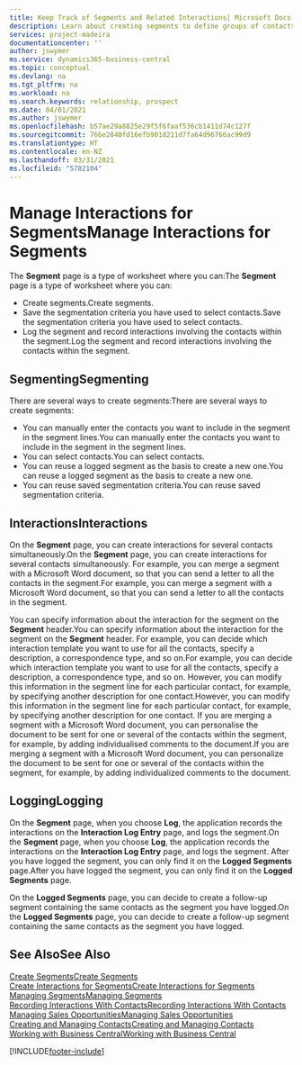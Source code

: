 ```yaml
---
title: Keep Track of Segments and Related Interactions| Microsoft Docs
description: Learn about creating segments to define groups of contacts and specifying interactions for segments.
services: project-madeira
documentationcenter: ''
author: jswymer
ms.service: dynamics365-business-central
ms.topic: conceptual
ms.devlang: na
ms.tgt_pltfrm: na
ms.workload: na
ms.search.keywords: relationship, prospect
ms.date: 04/01/2021
ms.author: jswymer
ms.openlocfilehash: b57ae29a8825e29f5f6faaf536cb1411d74c127f
ms.sourcegitcommit: 766e2840fd16efb901d211d7fa64d96766ac99d9
ms.translationtype: HT
ms.contentlocale: en-NZ
ms.lasthandoff: 03/31/2021
ms.locfileid: "5782104"
---
```

# <a name="manage-interactions-for-segments"></a><span data-ttu-id="e4719-103">Manage Interactions for Segments</span><span class="sxs-lookup"><span data-stu-id="e4719-103">Manage Interactions for Segments</span></span>
<span data-ttu-id="e4719-104">The **Segment** page is a type of worksheet where you can:</span><span class="sxs-lookup"><span data-stu-id="e4719-104">The **Segment** page is a type of worksheet where you can:</span></span>

* <span data-ttu-id="e4719-105">Create segments.</span><span class="sxs-lookup"><span data-stu-id="e4719-105">Create segments.</span></span>
* <span data-ttu-id="e4719-106">Save the segmentation criteria you have used to select contacts.</span><span class="sxs-lookup"><span data-stu-id="e4719-106">Save the segmentation criteria you have used to select contacts.</span></span>
* <span data-ttu-id="e4719-107">Log the segment and record interactions involving the contacts within the segment.</span><span class="sxs-lookup"><span data-stu-id="e4719-107">Log the segment and record interactions involving the contacts within the segment.</span></span>

## <a name="segmenting"></a><span data-ttu-id="e4719-108">Segmenting</span><span class="sxs-lookup"><span data-stu-id="e4719-108">Segmenting</span></span>
<span data-ttu-id="e4719-109">There are several ways to create segments:</span><span class="sxs-lookup"><span data-stu-id="e4719-109">There are several ways to create segments:</span></span>

* <span data-ttu-id="e4719-110">You can manually enter the contacts you want to include in the segment in the segment lines.</span><span class="sxs-lookup"><span data-stu-id="e4719-110">You can manually enter the contacts you want to include in the segment in the segment lines.</span></span>
* <span data-ttu-id="e4719-111">You can select contacts.</span><span class="sxs-lookup"><span data-stu-id="e4719-111">You can select contacts.</span></span>
* <span data-ttu-id="e4719-112">You can reuse a logged segment as the basis to create a new one.</span><span class="sxs-lookup"><span data-stu-id="e4719-112">You can reuse a logged segment as the basis to create a new one.</span></span>
* <span data-ttu-id="e4719-113">You can reuse saved segmentation criteria.</span><span class="sxs-lookup"><span data-stu-id="e4719-113">You can reuse saved segmentation criteria.</span></span>

## <a name="interactions"></a><span data-ttu-id="e4719-114">Interactions</span><span class="sxs-lookup"><span data-stu-id="e4719-114">Interactions</span></span>
<span data-ttu-id="e4719-115">On the **Segment** page, you can create interactions for several contacts simultaneously.</span><span class="sxs-lookup"><span data-stu-id="e4719-115">On the **Segment** page, you can create interactions for several contacts simultaneously.</span></span> <span data-ttu-id="e4719-116">For example, you can merge a segment with a Microsoft Word document, so that you can send a letter to all the contacts in the segment.</span><span class="sxs-lookup"><span data-stu-id="e4719-116">For example, you can merge a segment with a Microsoft Word document, so that you can send a letter to all the contacts in the segment.</span></span>

<span data-ttu-id="e4719-117">You can specify information about the interaction for the segment on the **Segment** header.</span><span class="sxs-lookup"><span data-stu-id="e4719-117">You can specify information about the interaction for the segment on the **Segment** header.</span></span> <span data-ttu-id="e4719-118">For example, you can decide which interaction template you want to use for all the contacts, specify a description, a correspondence type, and so on.</span><span class="sxs-lookup"><span data-stu-id="e4719-118">For example, you can decide which interaction template you want to use for all the contacts, specify a description, a correspondence type, and so on.</span></span> <span data-ttu-id="e4719-119">However, you can modify this information in the segment line for each particular contact, for example, by specifying another description for one contact.</span><span class="sxs-lookup"><span data-stu-id="e4719-119">However, you can modify this information in the segment line for each particular contact, for example, by specifying another description for one contact.</span></span> <span data-ttu-id="e4719-120">If you are merging a segment with a Microsoft Word document, you can personalise the document to be sent for one or several of the contacts within the segment, for example, by adding individualised comments to the document.</span><span class="sxs-lookup"><span data-stu-id="e4719-120">If you are merging a segment with a Microsoft Word document, you can personalize the document to be sent for one or several of the contacts within the segment, for example, by adding individualized comments to the document.</span></span>

## <a name="logging"></a><span data-ttu-id="e4719-121">Logging</span><span class="sxs-lookup"><span data-stu-id="e4719-121">Logging</span></span>
<span data-ttu-id="e4719-122">On the **Segment** page, when you choose **Log**, the application records the interactions on the **Interaction Log Entry** page, and logs the segment.</span><span class="sxs-lookup"><span data-stu-id="e4719-122">On the **Segment** page, when you choose **Log**, the application records the interactions on the **Interaction Log Entry** page, and logs the segment.</span></span> <span data-ttu-id="e4719-123">After you have logged the segment, you can only find it on the **Logged Segments** page.</span><span class="sxs-lookup"><span data-stu-id="e4719-123">After you have logged the segment, you can only find it on the **Logged Segments** page.</span></span>

<span data-ttu-id="e4719-124">On the **Logged Segments** page, you can decide to create a follow-up segment containing the same contacts as the segment you have logged.</span><span class="sxs-lookup"><span data-stu-id="e4719-124">On the **Logged Segments** page, you can decide to create a follow-up segment containing the same contacts as the segment you have logged.</span></span>

## <a name="see-also"></a><span data-ttu-id="e4719-125">See Also</span><span class="sxs-lookup"><span data-stu-id="e4719-125">See Also</span></span>
[<span data-ttu-id="e4719-126">Create Segments</span><span class="sxs-lookup"><span data-stu-id="e4719-126">Create Segments</span></span>](marketing-how-create-segment.md)  
[<span data-ttu-id="e4719-127">Create Interactions for Segments</span><span class="sxs-lookup"><span data-stu-id="e4719-127">Create Interactions for Segments</span></span>](marketing-how-create-interactions.md)  
[<span data-ttu-id="e4719-128">Managing Segments</span><span class="sxs-lookup"><span data-stu-id="e4719-128">Managing Segments</span></span>](marketing-segments.md)  
[<span data-ttu-id="e4719-129">Recording Interactions With Contacts</span><span class="sxs-lookup"><span data-stu-id="e4719-129">Recording Interactions With Contacts</span></span>](marketing-interactions.md)  
[<span data-ttu-id="e4719-130">Managing Sales Opportunities</span><span class="sxs-lookup"><span data-stu-id="e4719-130">Managing Sales Opportunities</span></span>](marketing-manage-sales-opportunities.md)  
[<span data-ttu-id="e4719-131">Creating and Managing Contacts</span><span class="sxs-lookup"><span data-stu-id="e4719-131">Creating and Managing Contacts</span></span>](marketing-contacts.md)  
[<span data-ttu-id="e4719-132">Working with Business Central</span><span class="sxs-lookup"><span data-stu-id="e4719-132">Working with Business Central</span></span>](ui-work-product.md)


[!INCLUDE[footer-include](includes/footer-banner.md)]
